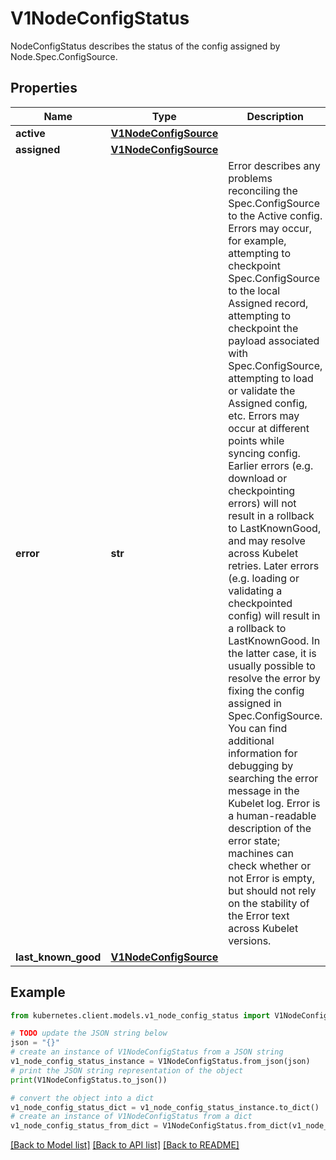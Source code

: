 # V1NodeConfigStatus

NodeConfigStatus describes the status of the config assigned by Node.Spec.ConfigSource.

## Properties

Name | Type | Description | Notes
------------ | ------------- | ------------- | -------------
**active** | [**V1NodeConfigSource**](V1NodeConfigSource.md) |  | [optional] 
**assigned** | [**V1NodeConfigSource**](V1NodeConfigSource.md) |  | [optional] 
**error** | **str** | Error describes any problems reconciling the Spec.ConfigSource to the Active config. Errors may occur, for example, attempting to checkpoint Spec.ConfigSource to the local Assigned record, attempting to checkpoint the payload associated with Spec.ConfigSource, attempting to load or validate the Assigned config, etc. Errors may occur at different points while syncing config. Earlier errors (e.g. download or checkpointing errors) will not result in a rollback to LastKnownGood, and may resolve across Kubelet retries. Later errors (e.g. loading or validating a checkpointed config) will result in a rollback to LastKnownGood. In the latter case, it is usually possible to resolve the error by fixing the config assigned in Spec.ConfigSource. You can find additional information for debugging by searching the error message in the Kubelet log. Error is a human-readable description of the error state; machines can check whether or not Error is empty, but should not rely on the stability of the Error text across Kubelet versions. | [optional] 
**last_known_good** | [**V1NodeConfigSource**](V1NodeConfigSource.md) |  | [optional] 

## Example

```python
from kubernetes.client.models.v1_node_config_status import V1NodeConfigStatus

# TODO update the JSON string below
json = "{}"
# create an instance of V1NodeConfigStatus from a JSON string
v1_node_config_status_instance = V1NodeConfigStatus.from_json(json)
# print the JSON string representation of the object
print(V1NodeConfigStatus.to_json())

# convert the object into a dict
v1_node_config_status_dict = v1_node_config_status_instance.to_dict()
# create an instance of V1NodeConfigStatus from a dict
v1_node_config_status_from_dict = V1NodeConfigStatus.from_dict(v1_node_config_status_dict)
```
[[Back to Model list]](../README.md#documentation-for-models) [[Back to API list]](../README.md#documentation-for-api-endpoints) [[Back to README]](../README.md)


